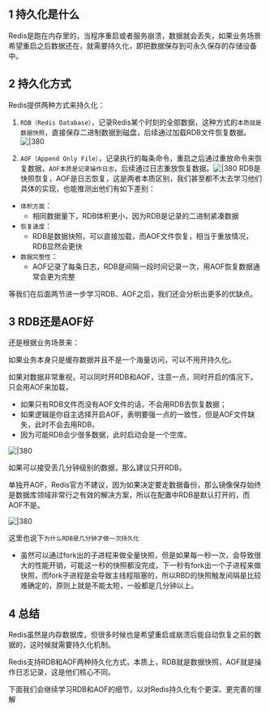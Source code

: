 ## 1 持久化是什么

Redis是跑在内存里的，当程序重启或者服务崩溃，数据就会丢失，如果业务场景希望重启之后数据还在，就需要持久化，即把数据保存到可永久保存的存储设备中。

## 2 持久化方式

Redis提供两种方式来持久化：

1. `RDB（Redis Database）`，记录Redis某个时刻的全部数据，这种方式的`本质就是数据快照`，直接保存二进制数据到磁盘，后续通过加载RDB文件恢复数据。![|380](https://my-obsidian-image.oss-cn-guangzhou.aliyuncs.com/2024/04/cb8d82d6f7ab65cce3f4ab78a5528408.png)

2. `AOF（Append Only File）`，记录执行的每条命令，重启之后通过重放命令来恢复数据，`AOF本质是记录操作日志`，后续通过日志重放恢复数据。![|380](https://my-obsidian-image.oss-cn-guangzhou.aliyuncs.com/2024/04/7644492ecab68cbf0f0f5560a4109cdf.png)
RDB是快照恢复，AOF是日志恢复，这是两者本质区别，我们甚至都不太去学习他们具体的实现，也能推测出他们有如下差别：
- `体积方面`：
	- 相同数据量下，RDB体积更小，因为RDB是记录的二进制紧凑数据
- `恢复速度`：
	- RDB是数据快照，可以直接加载，而AOF文件恢复，相当于重放情况，RDB显然会更快
- `数据完整性`：
	- AOF记录了每条日志，RDB是间隔一段时间记录一次，用AOF恢复数据通常会更为完整

等我们在后面两节进一步学习RDB、AOF之后，我们还会分析出更多的优缺点。

## 3 RDB还是AOF好

还是根据业务场景来：

如果业务本身只是缓存数据并且不是一个海量访问，可以不用开持久化。

如果对数据非常重视，可以同时开RDB和AOF，注意一点，同时开启的情况下，只会用AOF来加载，
- 如果只有RDB文件而没有AOF文件的话，不会用RDB去恢复数据；
- 如果逻辑是你自主选择开启AOF，表明要强一点的一致性，但是AOF文件缺失，此时不会去用RDB，
- 因为可能RDB会少很多数据，此时启动会是一个空库。

![|380](https://my-obsidian-image.oss-cn-guangzhou.aliyuncs.com/2024/04/47fb1c90319753f066e6557bbd87da92.png)

如果可以接受丢几分钟级别的数据，那么建议只开RDB。

单独开AOF，Redis官方不建议，因为如果决定要走数据备份，那么镜像保存始终是数据库领域非常行之有效的解决方案，所以在配置中RDB是默认打开的，而AOF不是。

![|380](https://my-obsidian-image.oss-cn-guangzhou.aliyuncs.com/2024/04/38f86f8ee6010a438a813eb1ca1f3ae6.png)

这里也说下`为什么RDB是几分钟才做一次持久化`
- 虽然可以通过fork出的子进程来做全量快照，但是如果每一秒一次，会导致很大的性能开销，可能这一秒的快照都没完成，下一秒有fork出一个子进程来做快照，而fork子进程是会导致主线程阻塞的，所以RBD的快照触发间隔是比较难确定的，原则上就是不能太短，一般都是几分钟以上。

## 4 总结

Redis虽然是内存数据库，但很多时候也是希望重启或崩溃后能自动恢复之前的数据的，这时候就需要持久化机制。

Redis支持RDB和AOF两种持久化方式，本质上，RDB就是数据快照，AOF就是操作日志记录，这是他们核心不同。

下面我们会继续学习RDB和AOF的细节，以对Redis持久化有个更深、更完善的理解
